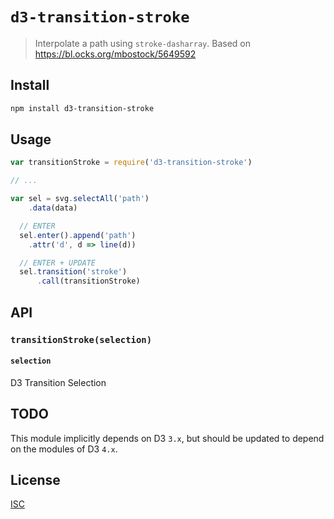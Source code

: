 # `d3-transition-stroke`

> Interpolate a path using `stroke-dasharray`. Based on https://bl.ocks.org/mbostock/5649592

## Install

```sh
npm install d3-transition-stroke
```

## Usage

```js
var transitionStroke = require('d3-transition-stroke')

// ...

var sel = svg.selectAll('path')
    .data(data)

  // ENTER
  sel.enter().append('path')
    .attr('d', d => line(d))

  // ENTER + UPDATE
  sel.transition('stroke')
      .call(transitionStroke)
```

## API

### `transitionStroke(selection)`

#### `selection`

D3 Transition Selection

## TODO

This module implicitly depends on D3 `3.x`, but should be updated to depend on the modules of D3 `4.x`.

## License
[ISC](LICENSE.md)
